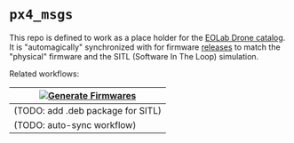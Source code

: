 # `px4_msgs`

This repo is defined to work as a place holder for the [EOLab Drone catalog](https://drones.eolab.de/#drones). It is "automagically" synchronized with for firmware [releases](https://github.com/EOLab-HSRW/drones-fw/releases) to match the "physical" firmware and the SITL (Software In The Loop) simulation.

Related workflows:

| [![Generate Firmwares](https://github.com/EOLab-HSRW/drones-fw/actions/workflows/build-firmwares.yml/badge.svg)](https://github.com/EOLab-HSRW/drones-fw/actions/workflows/build-firmwares.yml) |
|-------------------------------------------------------------------------------------------------------------------------------------------------------------------------------------------------|
| (TODO: add .deb package for SITL)                                                                                                                                                               |
| (TODO: auto-sync workflow)                                                                                                                                                                      |

